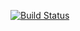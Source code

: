 [![Build Status](https://travis-ci.com/syitilv/belajar_git2.svg?branch=main)](https://travis-ci.com/syitilv/belajar_git2)
